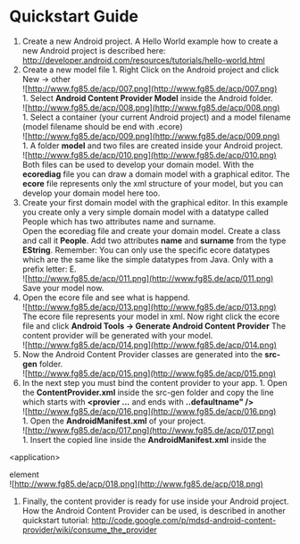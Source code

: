 # Quickstart Guide #
  1. Create a new Android project. A Hello World example how to create a new Android project is described here: http://developer.android.com/resources/tutorials/hello-world.html
  1. Create a new model file
    1. Right Click on the Android project and click New -> other<br />![http://www.fg85.de/acp/007.png](http://www.fg85.de/acp/007.png)<br />
    1. Select **Android Content Provider Model** inside the Android folder.<br />![http://www.fg85.de/acp/008.png](http://www.fg85.de/acp/008.png)<br />
    1. Select a container (your current Android project) and a model filename (model filename should be end with .ecore) <br />![http://www.fg85.de/acp/009.png](http://www.fg85.de/acp/009.png)<br />
    1. A folder **model** and two files are created inside your Android project.<br />![http://www.fg85.de/acp/010.png](http://www.fg85.de/acp/010.png)<br />Both files can be used to develop your domain model. With the **ecorediag** file you can draw a domain model with a graphical editor. The **ecore** file represents only the xml structure of your model, but you can develop your domain model here too.<br />
  1. Create your first domain model with the graphical editor. In this example you create only a very simple domain model with a datatype called People which has two attributes name and surname.<br />Open the ecorediag file and create your domain model. Create a class and call it **People**. Add two attributes **name** and **surname** from the type **EString**. Remember: You can only use the specific ecore datatypes which are the same like the simple datatypes from Java. Only with a prefix letter: E.<br />![http://www.fg85.de/acp/011.png](http://www.fg85.de/acp/011.png)<br />Save your model now.<br />
  1. Open the ecore file and see what is happend.<br />![http://www.fg85.de/acp/013.png](http://www.fg85.de/acp/013.png)<br />The ecore file represents your model in xml. Now right click the ecore file and click **Android Tools -> Generate Android Content Provider** The content provider will be generated with your model.<br />![http://www.fg85.de/acp/014.png](http://www.fg85.de/acp/014.png)<br />
  1. Now the Android Content Provider classes are generated into the
**src-gen** folder.<br />![http://www.fg85.de/acp/015.png](http://www.fg85.de/acp/015.png)<br />
  1. In the next step you must bind the content provider to your app.
    1. Open the **ContentProvider.xml** inside the src-gen folder and copy the line which starts with **<provier ...** and ends with **..defaultname" />**<br />![http://www.fg85.de/acp/016.png](http://www.fg85.de/acp/016.png)<br />
    1. Open the **AndroidManifest.xml** of your project.<br />![http://www.fg85.de/acp/017.png](http://www.fg85.de/acp/017.png)<br />
    1. Insert the copied line inside the **AndroidManifest.xml** inside the 

&lt;application&gt;

 element<br />![http://www.fg85.de/acp/018.png](http://www.fg85.de/acp/018.png)<br />
  1. Finally, the content provider is ready for use inside your Android project. How the Android Content Provider can be used, is described in another quickstart tutorial: http://code.google.com/p/mdsd-android-content-provider/wiki/consume_the_provider